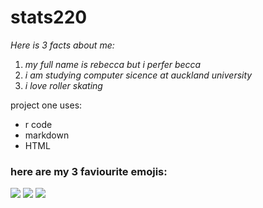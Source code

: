 # **stats220**

<!--- this is my order list of bullet points --->
*Here is 3 facts about me:*
1. *my full name is rebecca but i perfer becca*
2. *i am studying computer sicence at auckland university*
3. *i love roller skating*

<!--- this is my unordered list of bullets --->
project one uses:
* r code
* markdown
* HTML

### here are my 3 faviourite emojis:
![](https://media.tenor.com/CcUtdYsxSnwAAAAj/ep00000-emoji.gif)
![](https://media.tenor.com/i72fmvaWsUAAAAAj/devilsworld.gif)
![](https://media.tenor.com/jvSAcEqYa7sAAAAj/boing-boing-tv.gif)
<!--- need to add website link (this link is the page of teh stage project)--->








